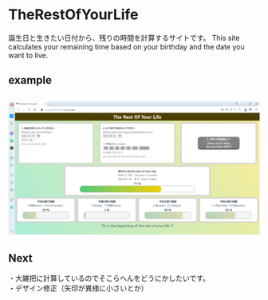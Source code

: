 # TheRestOfYourLife

誕生日と生きたい日付から、残りの時間を計算するサイトです。
This site calculates your remaining time based on your birthday and the date you want to live.

## example

## ![example.png](/public/img/example.png "example.png")

## Next

・大雑把に計算しているのでそこらへんをどうにかしたいです。  
・デザイン修正（矢印が異様に小さいとか）
